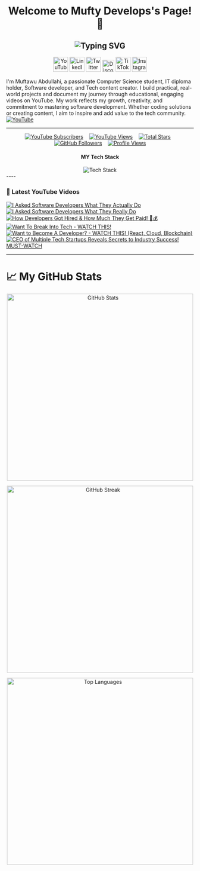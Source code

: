 <h1 align="center" color:#00ff00> Welcome to Mufty Develops's Page! 👋</h1>
<h2 align="center">
  <img src="https://readme-typing-svg.demolab.com?font=Fira+Code&weight=700&size=30&pause=1000&color=00FF00&center=true&vCenter=true&width=1000&lines=Software+Engineer;Tech+YouTuber;IT+%26+Computer+Science+Student;Open-Source+Contributor;Tech+Innovator;%26+Content+Creator" alt="Typing SVG" />
</h2>

<!-- Social icons section -->
<p align="center">
  <a href="https://youtube.com/@muftydevelops"><img width="40px" alt="YouTube" title="YouTube" src="https://github.com/user-attachments/assets/5c972176-df98-41ac-9203-98ece2a57b02"/></a>
  <a href="https://www.linkedin.com/in/muftydevelops/"><img width="40px" alt="LinkedIn" title="LinkedIn" src="https://github.com/user-attachments/assets/195568a5-9a1a-4220-b163-a67e4c29bd6a"/></a>
  <a href="https://twitter.com/muftydevelops"><img width="40px" alt="Twitter X" title="Twitter X" src="https://github.com/user-attachments/assets/421bbb16-1831-439d-af9b-1f296cc38041"/></a>
  <a href="https://discord.com/channels/1354214729572159629/1354214730440638534"><img width="32px" alt="Discord" title="Join my Discord" src="https://github.com/user-attachments/assets/e902dc6b-d2b5-47fc-9ce8-076cd85dd7ae"/></a>
  <a href="https://www.tiktok.com/@muftydevelops"><img width="40px" alt="TikTok" title="TikTok" src="https://github.com/user-attachments/assets/5663097b-6103-4098-82c4-5391a5afe2c2"/></a>
  <a href="https://instagram.com/muftydevelops"><img width="40px" alt="Instagram" title="Instagram" src="https://github.com/user-attachments/assets/b8a45192-a59c-4a16-8fa8-cfe974ffbc49"/></a>
</p>

I'm Muftawu Abdullahi, a passionate Computer Science student, IT diploma holder, Software developer, and Tech content creator. I build practical, real-world projects and document my journey through educational, engaging videos on YouTube. My work reflects my growth, creativity, and commitment to mastering software development. Whether coding solutions or creating content, I aim to inspire and add value to the tech community.  <a href="https://youtube.com/@muftydevelops" target="blank">
    <img align="center" src="https://img.icons8.com/color/48/000000/youtube-play.png" alt="YouTube" />
  </a>
  
---
<p align="center">
  <a href="https://www.youtube.com/@muftydevelops?sub_confirmation=1">
    <img alt="YouTube Subscribers" title="Subscribe to my YouTube channel" src="https://freshidea.com/jonah/app/youtube-stats-badges/subscribers-badge.php"/></a>
  &#8287;&#8287;
  <a href="https://www.youtube.com/@muftydevelops">
    <img alt="YouTube Views" title="Total views on YouTube" src="https://freshidea.com/jonah/app/youtube-stats-badges/view-count-badge.php"/></a>
  &#8287;&#8287;
  <a href="https://github.com/muftydevelops?tab=repositories&sort=stargazers">
    <img alt="Total Stars" title="Total stars on GitHub" src="https://custom-icon-badges.demolab.com/github/stars/muftydevelops?color=55960c&style=for-the-badge&labelColor=488207&logo=star"/></a>
  &#8287;&#8287;
  <a href="https://github.com/muftydevelops?tab=followers">
    <img alt="GitHub Followers" title="Follow me on GitHub" src="https://custom-icon-badges.demolab.com/github/followers/muftydevelops?color=236ad3&labelColor=1155ba&style=for-the-badge&logo=person-add&label=Follow&logoColor=white"/></a>
  &#8287;&#8287;
  <a href="https://github.com/muftydevelops">
    <img alt="Profile Views" title="GitHub profile views" src="https://freshidea.com/jonah/app/DenverCoder1-profile-views"/></a>
</p>
<div align="center">
  <h4>MY Tech Stack</h4>
  <img src="https://skillicons.dev/icons?i=html,css,bootstrap,tailwind,js,react,ts,jquery,nodejs,npm,express,postgres,dart,python,java," alt="Tech Stack" />
</div>
----
<!-- BEGIN YOUTUBE-CARDS -->
<h3>🎥 Latest YouTube Videos</h3>

[![I Asked Software Developers What They Actually Do](https://ytcards.demolab.com/?id=os5xpGgonJo&title=I+Asked+Software+Developers+What+They+Actually+Do&lang=en&timestamp=1710536400&background_color=%230d1117&title_color=%23ffffff&stats_color=%23dedede&max_title_lines=1&width=250&border_radius=5&duration=420 "I Asked Software Developers What They Actually Do")](https://youtu.be/os5xpGgonJo)
[![I Asked Software Developers What They Really Do](https://ytcards.demolab.com/?id=_K4Ucd_RUSs&title=I+Asked+Software+Developers+What+They+Really+Do&lang=en&timestamp=1711422800&background_color=%230d1117&title_color=%23ffffff&stats_color=%23dedede&max_title_lines=1&width=250&border_radius=5&duration=370 "I Asked Software Developers What They Really Do")](https://youtu.be/_K4Ucd_RUSs)
[![How Developers Got Hired & How Much They Get Paid! 🤑💰](https://ytcards.demolab.com/?id=wAPtwNzt3pw&title=How+Developers+Got+Hired+%26+How+Much+They+Get+Paid!+%F0%9F%A7%91%F0%9F%92%B0&lang=en&timestamp=1712190400&background_color=%230d1117&title_color=%23ffffff&stats_color=%23dedede&max_title_lines=1&width=250&border_radius=5&duration=480 "How Developers Got Hired & How Much They Get Paid! 🤑💰")](https://youtu.be/wAPtwNzt3pw)
[![Want To Break Into Tech - WATCH THIS!](https://ytcards.demolab.com/?id=hXxq-WSIahY&title=Want+To+Break+Into+Tech+-+WATCH+THIS!&lang=en&timestamp=1712795200&background_color=%230d1117&title_color=%23ffffff&stats_color=%23dedede&max_title_lines=1&width=250&border_radius=5&duration=300 "Want To Break Into Tech - WATCH THIS!")](https://youtu.be/hXxq-WSIahY)
[![Want to Become A Developer? - WATCH THIS! (React, Cloud, Blockchain)](https://ytcards.demolab.com/?id=tXqpt5OhoI0&title=Want+to+Become+A+Developer%3F+-+WATCH+THIS!+(React%2C+Cloud%2C+Blockchain)&lang=en&timestamp=1713390000&background_color=%230d1117&title_color=%23ffffff&stats_color=%23dedede&max_title_lines=1&width=250&border_radius=5&duration=360 "Want to Become A Developer? - WATCH THIS! (React, Cloud, Blockchain)")](https://youtu.be/tXqpt5OhoI0)
[![CEO of Multiple Tech Startups Reveals Secrets to Industry Success! MUST-WATCH](https://ytcards.demolab.com/?id=gRPuwlyad5A&title=CEO+of+Multiple+Tech+Startups+Reveals+Secrets+to+Industry+Success!+MUST-WATCH&lang=en&timestamp=1713994800&background_color=%230d1117&title_color=%23ffffff&stats_color=%23dedede&max_title_lines=1&width=250&border_radius=5&duration=540 "CEO of Multiple Tech Startups Reveals Secrets to Industry Success! MUST-WATCH")](https://youtu.be/gRPuwlyad5A)

<!-- END YOUTUBE-CARDS -->
----
# 📈 My GitHub Stats

<p align="center">
  <img src="https://github-readme-stats.vercel.app/api?username=YOUR_GITHUB_USERNAME&show_icons=true&theme=tokyonight&hide_border=true&count_private=true&include_all_commits=true" alt="GitHub Stats" width="500"/>
</p>

<p align="center">
  <img src="https://github-readme-streak-stats.herokuapp.com?user=YOUR_GITHUB_USERNAME&theme=tokyonight&hide_border=true&date_format=M%20j%5B%2C%20Y%5D" alt="GitHub Streak" width="500"/>
</p>

<p align="center">
  <img src="https://github-readme-stats.vercel.app/api/top-langs/?username=YOUR_GITHUB_USERNAME&layout=compact&theme=tokyonight&hide_border=true" alt="Top Languages" width="500"/>
</p>


